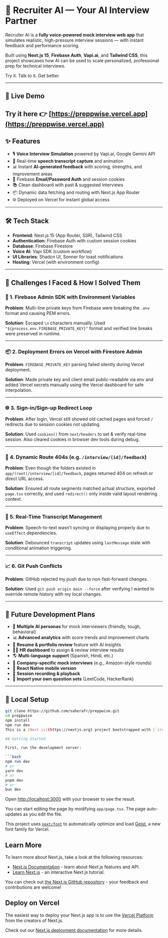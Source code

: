 # 🤖 Recruiter AI — Your AI Interview Partner

Recruiter AI is a **fully voice-powered mock interview web app** that simulates realistic, high-pressure interview sessions — with instant feedback and performance scoring.

Built using **Next.js 15**, **Firebase Auth**, **Vapi.ai**, and **Tailwind CSS**, this project showcases how AI can be used to scale personalized, professional prep for technical interviews.

Try it. Talk to it. Get better.

---


## 🚀 Live Demo
Try it here 👉 [https://preppwise.vercel.app](https://preppwise.vercel.app)
---


## ✨ Features

- 🎙️ **Voice Interview Simulation** powered by Vapi.ai, Google Gemini API
- 💬 Real-time **speech transcript capture** and animation
- 📊 Instant **AI-generated feedback** with scoring, strengths, and improvement areas
- 👤 Firebase **Email/Password Auth** and session cookies
- 📚 Clean dashboard with past & suggested interviews
- 📦 Dynamic data fetching and routing with Next.js App Router
- 🌐 Deployed on Vercel for instant global access

---

## 🛠 Tech Stack

- **Frontend**: Next.js 15 (App Router, SSR), Tailwind CSS
- **Authentication**: Firebase Auth with custom session cookies
- **Database**: Firebase Firestore
- **Voice AI**: Vapi SDK (custom workflow)
- **UI Libraries**: Shadcn UI, Sonner for toast notifications
- **Hosting**: Vercel (with environment config)

---

## 🧠 Challenges I Faced & How I Solved Them

### 🔐 1. Firebase Admin SDK with Environment Variables
**Problem**: Multi-line private keys from Firebase were breaking the `.env` format and causing PEM errors.

**Solution**: Escaped `\n` characters manually. Used `"${process.env.FIREBASE_PRIVATE_KEY}"` format and verified line breaks were preserved in runtime.

---

### 📦 2. Deployment Errors on Vercel with Firestore Admin
**Problem**: `FIREBASE_PRIVATE_KEY` parsing failed silently during Vercel deployment.

**Solution**: Made private key and client email public-readable via env and added Vercel secrets manually using the Vercel dashboard for safe interpolation.

---

### 🌐 3. Sign-in/Sign-up Redirect Loop
**Problem**: After login, Vercel still showed old cached pages and forced `/` redirects due to session cookies not updating.

**Solution**: Used `cookies()` from `next/headers` to set & verify real-time session. Also cleared cookies in browser dev tools during debug.

---

### 🧭 4. Dynamic Route 404s (e.g. `/interview/[id]/feedback`)
**Problem**: Even though the folders existed in `app/(root)/interview/[id]/feedback`, pages returned 404 on refresh or direct URL access.

**Solution**: Ensured all route segments matched actual structure, exported `page.tsx` correctly, and used `redirect()` only inside valid layout rendering context.

---

### 📡 5. Real-Time Transcript Management
**Problem**: Speech-to-text wasn’t syncing or displaying properly due to `useEffect` dependencies.

**Solution**: Debounced `transcript` updates using `lastMessage` state with conditional animation triggering.

---

### 📈 6. Git Push Conflicts
**Problem**: GitHub rejected my push due to non-fast-forward changes.

**Solution**: Used `git push origin main --force` after verifying I wanted to override remote history with my local changes.

---

## 🔮 Future Development Plans

- 👥 **Multiple AI personas** for mock interviewers (friendly, tough, behavioral)
- 📊 **Advanced analytics** with score trends and improvement charts
- 🧾 **Resume & portfolio review** feature with AI insights
- 🧑‍💼 **HR dashboard** to assign & review interview results
- 🌎 **Multi-language support** (Spanish, Hindi, etc.)
- 🧠 **Company-specific mock interviews** (e.g., Amazon-style rounds)
- 📱 **React Native mobile version**
- 🎥 **Session recording & playback**
- 🧩 **Import your own question sets** (LeetCode, HackerRank)

---

## 🚀 Local Setup

```bash
git clone https://github.com/saherafr/preppwise.git
cd preppwise
npm install
npm run dev
This is a [Next.js](https://nextjs.org) project bootstrapped with [`create-next-app`](https://nextjs.org/docs/app/api-reference/cli/create-next-app).

## Getting Started

First, run the development server:

```bash
npm run dev
# or
yarn dev
# or
pnpm dev
# or
bun dev
```

Open [http://localhost:3000](http://localhost:3000) with your browser to see the result.

You can start editing the page by modifying `app/page.tsx`. The page auto-updates as you edit the file.

This project uses [`next/font`](https://nextjs.org/docs/app/building-your-application/optimizing/fonts) to automatically optimize and load [Geist](https://vercel.com/font), a new font family for Vercel.

## Learn More

To learn more about Next.js, take a look at the following resources:

- [Next.js Documentation](https://nextjs.org/docs) - learn about Next.js features and API.
- [Learn Next.js](https://nextjs.org/learn) - an interactive Next.js tutorial.

You can check out [the Next.js GitHub repository](https://github.com/vercel/next.js) - your feedback and contributions are welcome!

## Deploy on Vercel

The easiest way to deploy your Next.js app is to use the [Vercel Platform](https://vercel.com/new?utm_medium=default-template&filter=next.js&utm_source=create-next-app&utm_campaign=create-next-app-readme) from the creators of Next.js.

Check out our [Next.js deployment documentation](https://nextjs.org/docs/app/building-your-application/deploying) for more details.
